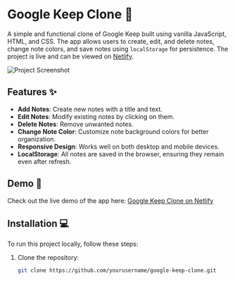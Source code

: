 # Google Keep Clone 📝

A simple and functional clone of Google Keep built using vanilla JavaScript, HTML, and CSS. The app allows users to create, edit, and delete notes, change note colors, and save notes using `localStorage` for persistence. The project is live and can be viewed on [Netlify](https://googlekeep1.netlify.app/).

![Project Screenshot]()

## Features ✨

- **Add Notes**: Create new notes with a title and text.
- **Edit Notes**: Modify existing notes by clicking on them.
- **Delete Notes**: Remove unwanted notes.
- **Change Note Color**: Customize note background colors for better organization.
- **Responsive Design**: Works well on both desktop and mobile devices.
- **LocalStorage**: All notes are saved in the browser, ensuring they remain even after refresh.

## Demo 🚀

Check out the live demo of the app here: [Google Keep Clone on Netlify](https://googlekeep1.netlify.app/)

## Installation 💻

To run this project locally, follow these steps:

1. Clone the repository:
   ```bash
   git clone https://github.com/yourusername/google-keep-clone.git
